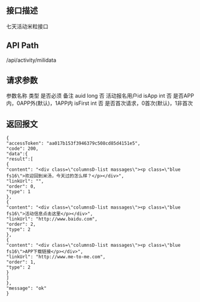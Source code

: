 ## 接口描述
七天活动米粒接口
## API Path
/api/activity/milidata
## 请求参数
参数名称	类型	是否必须	备注
auid	long	否	活动报名用户id
isApp	int	否	是否APP内，0APP外(默认)，1APP内
isFirst	int	否	是否首次请求，0首次(默认)，1非首次
## 返回报文
    {
    "accessToken": "aa017b153f3946379c508cd85d4151e5",
    "code": 200,
    "data":{
    "result":[
    {
    "content": "<div class=\"columnsD-list massages\"><p class=\"blue fs16\">欢迎回到米汤，今天过的怎么样？</p></div>",
    "linkUrl": "",
    "order": 0,
    "type": 1
    },
    {
    "content": "<div class=\"columnsD-list massages\"><p class=\"blue fs16\">活动信息点击这里</p></div>",
    "linkUrl": "http://www.baidu.com",
    "order": 2,
    "type": 2
    },
    {
    "content": "<div class=\"columnsD-list massages\"><p class=\"blue fs16\">APP下载链接</p></div>",
    "linkUrl": "http://www.me-to-me.com",
    "order": 1,
    "type": 2
    }
    ]
    },
    "message": "ok"
    }
